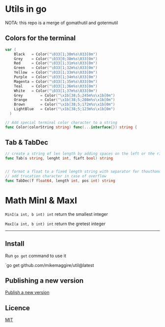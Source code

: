 # Utils in go

NOTA: this repo is a merge of gomathutil and gotermutil

## Colors for the terminal

```go
var (
	Black   = Color("\033[1;30m%s\033[0m")
	Grey    = Color("\033[0;30m%s\033[0m")
	Red     = Color("\033[1;31m%s\033[0m")
	Green   = Color("\033[1;32m%s\033[0m")
	Yellow  = Color("\033[1;33m%s\033[0m")
	Purple  = Color("\033[1;34m%s\033[0m")
	Magenta = Color("\033[1;35m%s\033[0m")
	Teal    = Color("\033[1;36m%s\033[0m")
	White   = Color("\033[1;37m%s\033[0m")
	Grey   		= Color("\x1b[38;5;245m%s\x1b[0m")
	Orange   	= Color("\x1b[38;5;208m%s\x1b[0m")
	Brown  		= Color("\x1b[38;5;172m%s\x1b[0m")
	LightBlue  	= Color("\x1b[38;5;123m%s\x1b[0m")
  )

// Add special terminal color character to a string
func Color(colorString string) func(...interface{}) string {
```

## Tab & TabDec

```go
// create a string of len length by adding spaces on the left or the right
func Tab(s string, lenght int, fLeft bool) string


// format a float to a fixed length string with separator for thouthands and thousandths, aligning the decimal at pos
// add trucation character in case of overflow
func TabDec(f float64, length int, pos int) string

```

# Math MinI & MaxI

`MinI(a int, b int) int` return the smallest integer

`MaxI(a int, b int) int` return the gretest integer

---

## Install 

Run `go get` command to use it

`go get github.com/mikemaggire/util@latest

## Publishing a new version

[Publish a new version](https://go.dev/doc/modules/publishing)

## Licence

[MIT](LICENCE)
